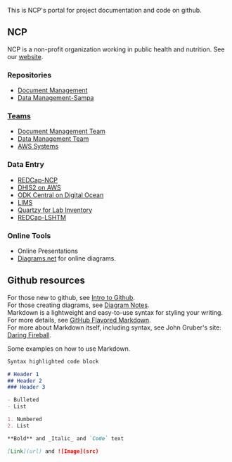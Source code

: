 [//]: # (This is how to comment on markdown without being displayed in html or on .md output)
[//]: # (This may be the most platform independent comment)
[//]: # ( this is the format for linking to .md files .. https://<user>.github.io/<repository>/about/contact-us.html)

This is NCP's portal for project documentation and code on github.

## NCP
NCP is a non-profit organization working in public health and nutrition. See our [website](http://www.ncp.org.ph).

### Repositories
* [Document Management](https://github.com/ncp-ph/document-mgmt-1)
* [Data Management-Sampa](https://github.com/ncp-ph/sampa-dmplan)

### [Teams](https://github.com/orgs/ncp-ph/teams)
* [Document Management Team](https://github.com/orgs/ncp-ph/teams/document-management-team)
* [Data Management Team](https://github.com/orgs/ncp-ph/teams/ncp-data-mgmt)
* [AWS Systems](https://github.com/orgs/ncp-ph/teams/aws-system-operations)

### Data Entry
* [REDCap-NCP](https://redcap.ncp.org.ph/) 
* [DHIS2 on AWS](https://dhis2dev.ncp.org.ph/dhis-web-commons/security/login.action)  
* [ODK Central on Digital Ocean](https://odk1.ncp.org.ph/#/login?next=%2F)  
* [LIMS](https://lims.ncp.org.ph/)  
* [Quartzy for Lab Inventory](https://app.quartzy.com/login)  
* [REDCap-LSHTM](https://redcap.am.lshtm.ac.uk/redcap/)  

### Online Tools 
* Online Presentations  
* [Diagrams.net](https://app.diagrams.net) for online diagrams.  

## Github resources 

For those new to github, see [Intro to Github](https://github.com/ncp-ph/document-mgmt-1/blob/main/intro-github.md).  
For those creating diagrams, see [Diagram Notes](https://github.com/ncp-ph/document-mgmt-1/blob/main/diagram-notes.md).  
Markdown is a lightweight and easy-to-use syntax for styling your writing.  
For more details, see [GitHub Flavored Markdown](https://guides.github.com/features/mastering-markdown/).  
For more about Markdown itself, including syntax, see John Gruber's site: [Daring Fireball](https://daringfireball.net/projects/markdown/).  

Some examples on how to use Markdown.



```markdown
Syntax highlighted code block

# Header 1
## Header 2
### Header 3

- Bulleted
- List

1. Numbered
2. List

**Bold** and _Italic_ and `Code` text

[Link](url) and ![Image](src)
```


